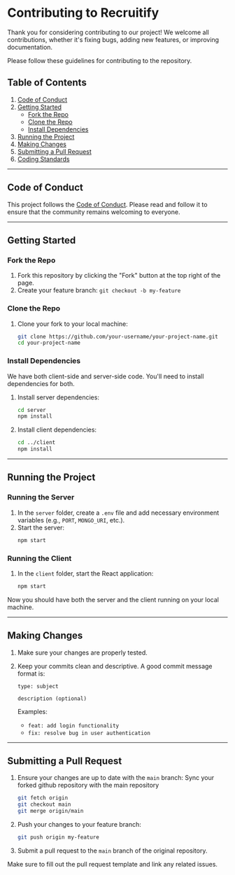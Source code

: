 # Contributing to Recruitify

Thank you for considering contributing to our project! We welcome all contributions, whether it's fixing bugs, adding new features, or improving documentation.

Please follow these guidelines for contributing to the repository.

## Table of Contents

1. [Code of Conduct](#code-of-conduct)
2. [Getting Started](#getting-started)
   - [Fork the Repo](#fork-the-repo)
   - [Clone the Repo](#clone-the-repo)
   - [Install Dependencies](#install-dependencies)
3. [Running the Project](#running-the-project)
4. [Making Changes](#making-changes)
5. [Submitting a Pull Request](#submitting-a-pull-request)
6. [Coding Standards](#coding-standards)

---

## Code of Conduct

This project follows the [Code of Conduct](./CODE_OF_CONDUCT.md). Please read and follow it to ensure that the community remains welcoming to everyone.

---

## Getting Started

### Fork the Repo

1. Fork this repository by clicking the "Fork" button at the top right of the page.
2. Create your feature branch: `git checkout -b my-feature`

### Clone the Repo

1. Clone your fork to your local machine:
   ```bash
   git clone https://github.com/your-username/your-project-name.git
   cd your-project-name
   ```

### Install Dependencies

We have both client-side and server-side code. You'll need to install dependencies for both.

1. Install server dependencies:

   ```bash
   cd server
   npm install
   ```

2. Install client dependencies:
   ```bash
   cd ../client
   npm install
   ```

---

## Running the Project

### Running the Server

1. In the `server` folder, create a `.env` file and add necessary environment variables (e.g., `PORT`, `MONGO_URI`, etc.).
2. Start the server:
   ```bash
   npm start
   ```

### Running the Client

1. In the `client` folder, start the React application:
   ```bash
   npm start
   ```

Now you should have both the server and the client running on your local machine.

---

## Making Changes

1. Make sure your changes are properly tested.
2. Keep your commits clean and descriptive. A good commit message format is:

   ```
   type: subject

   description (optional)
   ```

   Examples:

   - `feat: add login functionality`
   - `fix: resolve bug in user authentication`

---

## Submitting a Pull Request

1. Ensure your changes are up to date with the `main` branch:
   Sync your forked github repository with the main repository

   ```bash
   git fetch origin
   git checkout main
   git merge origin/main
   ```

2. Push your changes to your feature branch:

   ```bash
   git push origin my-feature
   ```

3. Submit a pull request to the `main` branch of the original repository.

Make sure to fill out the pull request template and link any related issues.
